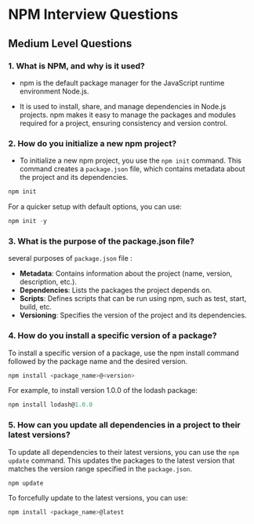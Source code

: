 # NPM Interview Questions

## Medium Level Questions

### 1. What is NPM, and why is it used?

- npm is the default package manager for the JavaScript runtime environment Node.js.

- It is used to install, share, and manage dependencies in Node.js projects. npm makes it easy to manage the packages and modules required for a project, ensuring consistency and version control.

### 2. How do you initialize a new npm project?

- To initialize a new npm project, you use the `npm init` command. This command creates a `package.json` file, which contains metadata about the project and its dependencies.

```javascript
npm init
```

For a quicker setup with default options, you can use:

```javascript
npm init -y
```

### 3. What is the purpose of the package.json file?

several purposes of `package.json` file :

- **Metadata**: Contains information about the project (name, version, description, etc.).
- **Dependencies**: Lists the packages the project depends on.
- **Scripts**: Defines scripts that can be run using npm, such as test, start, build, etc.
- **Versioning**: Specifies the version of the project and its dependencies.

### 4. How do you install a specific version of a package?

To install a specific version of a package, use the npm install command followed by the package name and the desired version.

```javascript
npm install <package_name>@<version>
```

For example, to install version 1.0.0 of the lodash package:

```javascript
npm install lodash@1.0.0
```

### 5. How can you update all dependencies in a project to their latest versions?

To update all dependencies to their latest versions, you can use the `npm update` command. This updates the packages to the latest version that matches the version range specified in the `package.json`.

```javascript
npm update
```

To forcefully update to the latest versions, you can use:

```javascript
npm install <package_name>@latest

```
